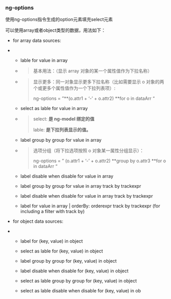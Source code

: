 ### ng-options

使用ng-options指令生成的option元素填充select元素

可以使用array或者object类型的数据，用法如下：

* for array data sources:
* * lable for value in array        
  * > 基本用法：（显示 array 对象的某一个属性值作为下拉名称）

  * > 显示更多：同一对象显示更多下拉名称（比如需要显示 o 对象的两个或更多个属性值作为一个下拉列表项）:
    >
    > ng-options = ”**\(o.attr1 + ‘-’ + o.attr2\) **for o in dataArr “
  * select as lable for value in array  

  * > select: **是 ng-model 绑定的值**   
    >
    >  lable:  **是下拉列表显示的值。**
  * label group by group for value in array      

  * > 选项分组（将下拉选项按照 o 对象某一属性分组显示）：
    >
    > ng-options = ” \(o.attr1 + ‘-’ + o.attr2\) **group by o.attr3 **for o in dataArr “
  * label disable when disable for value in array

  * label group by group for value in array track by trackexpr

  * label disable when disable for  value in array track by trackexpr

  * label for value in array \| orderBy: orderexpr track by trackexpr \(for including a filter with track by\)
* for object data sources:

* * label for \(key, value\) in object
  * select as lable for \(key, value\) in object

  * label group by group for \(key, value\) in object

  * label disable when disable for \(key, value\) in object

  * select as lable group by group for \(key, value\) in object

  * select as lable disable when disable for \(key, value\) in ob




